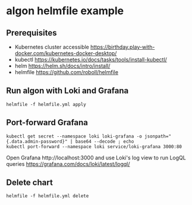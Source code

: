 # algon helmfile example

## Prerequisites

- Kubernetes cluster accessible https://birthday.play-with-docker.com/kubernetes-docker-desktop/
- kubectl https://kubernetes.io/docs/tasks/tools/install-kubectl/
- helm https://helm.sh/docs/intro/install/
- helmfile https://github.com/roboll/helmfile
 
## Run algon with Loki and Grafana

```
helmfile -f helmfile.yml apply
```

## Port-forward Grafana

```
kubectl get secret --namespace loki loki-grafana -o jsonpath="{.data.admin-password}" | base64 --decode ; echo
kubectl port-forward --namespace loki service/loki-grafana 3000:80
```

Open Grafana http://localhost:3000 and use Loki's log view to run LogQL queries https://grafana.com/docs/loki/latest/logql/

## Delete chart

```
helmfile -f helmfile.yml delete
```
